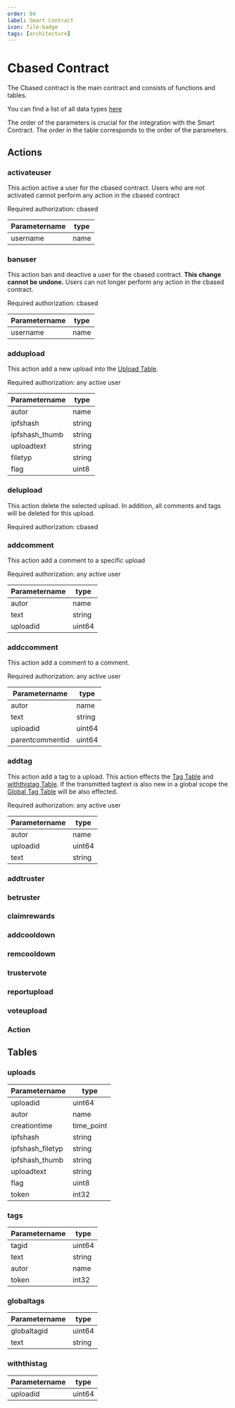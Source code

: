 ```yaml
---
order: 84
label: Smart Contract
icon: file-badge
tags: [architecture]
---
```


# Cbased Contract

The Cbased contract is the main contract and consists of functions and tables.

You can find a list of all data types [here](https://eosio.stackexchange.com/questions/1837/list-of-available-datatypes-for-action-parameter)

The order of the parameters is crucial for the integration with the Smart Contract. The order in the table corresponds to the order of the parameters.

## Actions

### activateuser

This action active a user for the cbased contract.
Users who are not activated cannot perform any action in the cbased contract

Required authorization: cbased

| Parametername | type  |
|---|---|
| username | name |

### banuser

This action ban and deactive a user for the cbased contract. **This change cannot be undone.** Users can not longer perform any action in the cbased contract.

Required authorization: cbased

| Parametername | type  |
|---|---|
| username | name |


### addupload

This action add a new upload into the [Upload Table](#uploads).

Required authorization: any active user

| Parametername | type |
|---|---|
| autor | name | 
| ipfshash | string | 
| ipfshash_thumb | string |
| uploadtext | string |
| filetyp | string |
| flag | uint8 |

### delupload

This action delete the selected upload. In addition, all comments and tags will be deleted for this upload.

Required authorization: cbased

### addcomment

This action add a comment to a specific upload

Required authorization: any active user

| Parametername | type |
|---|---|
| autor | name | 
| text | string | 
| uploadid | uint64 | 

### addccomment

This action add a comment to a comment.

Required authorization: any active user

| Parametername | type |
|---|---|
| autor | name | 
| text | string | 
| uploadid | uint64 | 
| parentcommentid | uint64 |


### addtag

This action add a tag to a upload. This action effects the [Tag Table](#tags) and [withthistag Table](#withthistag). If the transmitted tagtext is also new in a global scope the [Global Tag Table](#globaltags) will be also effected.

Required authorization: any active user

| Parametername | type |
|---|---|
| autor | name | 
| uploadid | uint64 | 
| text | string |

### addtruster
### betruster
### claimrewards

### addcooldown
### remcooldown

### trustervote
### reportupload

### voteupload

### Action

## Tables


### uploads

| Parametername | type |
|---|---|
| uploadid | uint64 | 
| autor | name | 
| creationtime | time_point | 
| ipfshash | string |
| ipfshash_filetyp | string |
| ipfshash_thumb | string |
| uploadtext | string |
| flag | uint8 |
| token | int32 |

### tags

| Parametername | type |
|---|---|
| tagid | uint64 | 
| text | string |
| autor | name | 
| token | int32 | 


### globaltags

| Parametername | type |
|---|---|
| globaltagid | uint64 | 
| text | string |

### withthistag

| Parametername | type |
|---|---|
| uploadid | uint64 | 







